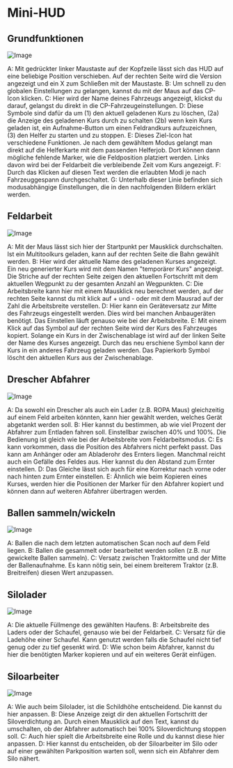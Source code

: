 # Mini-HUD

## Grundfunktionen

![Image](/home/runner/work/CourseplayHelp/CourseplayHelp/translation_data/minihudhelp_general_0_0_478_305.png)


A: Mit gedrückter linker Maustaste auf der Kopfzeile lässt sich das HUD auf eine beliebige Position verschieben. Auf der rechten Seite wird die Version angezeigt und ein X zum Schließen mit der Maustaste.
B: Um schnell zu den globalen Einstellungen zu gelangen, kannst du mit der Maus auf das CP-Icon klicken.
C: Hier wird der Name deines Fahrzeugs angezeigt, klickst du darauf, gelangst du direkt in die CP-Fahrzeugeinstellungen.
D: Diese Symbole sind dafür da um (1) den aktuell geladenen Kurs zu löschen, (2a) die Anzeige des geladenen Kurs durch zu schalten (2b) wenn kein Kurs geladen ist, ein Aufnahme-Button um einen Feldrandkurs aufzuzeichnen, (3) den Helfer zu starten und zu stoppen.
E: Dieses Ziel-Icon hat verschiedene Funktionen. Je nach dem gewähltem Modus gelangt man direkt auf die Helferkarte mit dem passenden Helferjob. Dort können dann mögliche fehlende Marker, wie die Feldposition platziert werden. Links davon wird bei der Feldarbeit die verbleibende Zeit vom Kurs angezeigt.
F: Durch das Klicken auf diesen Text werden die erlaubten Modi je nach Fahrzeuggespann durchgeschaltet.
G: Unterhalb dieser Linie befinden sich modusabhängige Einstellungen, die in den nachfolgenden Bildern erklärt werden.


## Feldarbeit

![Image](/home/runner/work/CourseplayHelp/CourseplayHelp/translation_data/minihudhelp_fieldwork_0_0_478_305.png)


A: Mit der Maus lässt sich hier der Startpunkt per Mausklick durchschalten. Ist ein Multitoolkurs geladen, kann auf der rechten Seite die Bahn gewählt werden.
B: Hier wird der aktuelle Name des geladenen Kurses angezeigt. Ein neu generierter Kurs wird mit dem Namen "temporärer Kurs" angezeigt. Die Striche auf der rechten Seite zeigen den aktuellen Fortschritt mit dem aktuellen Wegpunkt zu der gesamten Anzahl an Wegpunkten.
C: Die Arbeitsbreite kann hier mit einem Mausklick neu berechnet werden, auf der rechten Seite kannst du mit klick auf + und - oder mit dem Mausrad auf der Zahl die Arbeitsbreite verstellen.
D: Hier kann ein Geräteversatz zur Mitte des Fahrzeugs eingestellt werden. Dies wird bei manchen Anbaugeräten benötigt. Das Einstellen läuft genauso wie bei der Arbeitsbreite.
E: Mit einem Klick auf das Symbol auf der rechten Seite wird der Kurs des Fahrzeuges kopiert. Solange ein Kurs in der Zwischenablage ist wird auf der linken Seite der Name des Kurses angezeigt. Durch das neu erschiene Symbol kann der Kurs in ein anderes Fahrzeug geladen werden. Das Papierkorb Symbol löscht den aktuellen Kurs aus der Zwischenablage.


## Drescher Abfahrer

![Image](/home/runner/work/CourseplayHelp/CourseplayHelp/translation_data/minihudhelp_combineunload_0_0_478_305.png)


A: Da sowohl ein Drescher als auch ein Lader (z.B. ROPA Maus) gleichzeitig auf einem Feld arbeiten könnten, kann hier gewählt werden, welches Gerät abgetankt werden soll.
B: Hier kannst du bestimmen, ab wie viel Prozent der Abfahrer zum Entladen fahren soll. Einstellbar zwischen 40% und 100%. Die Bedienung ist gleich wie bei der Arbeitsbreite vom Feldarbeitsmodus.
C: Es kann vorkommen, dass die Position des Abfahrers nicht perfekt passt. Das kann am Anhänger oder am Abladerohr des Ernters liegen. Manchmal reicht auch ein Gefälle des Feldes aus. Hier kannst du den Abstand zum Ernter einstellen.
D: Das Gleiche lässt sich auch für eine Korrektur nach vorne oder nach hinten zum Ernter einstellen.
E: Ähnlich wie beim Kopieren eines Kurses, werden hier die Positionen der Marker für den Abfahrer kopiert und können dann auf weiteren Abfahrer übertragen werden.


## Ballen sammeln/wickeln

![Image](/home/runner/work/CourseplayHelp/CourseplayHelp/translation_data/minihudhelp_balecollect_0_0_478_305.png)


A: Ballen die nach dem letzten automatischen Scan noch auf dem Feld liegen.
B: Ballen die gesammelt oder bearbeitet werden sollen (z.B. nur gewickelte Ballen sammeln).
C: Versatz zwischen Traktormitte und der Mitte der Ballenaufnahme. Es kann nötig sein, bei einem breiterem Traktor (z.B. Breitreifen) diesen Wert anzupassen.


## Silolader

![Image](/home/runner/work/CourseplayHelp/CourseplayHelp/translation_data/minihudhelp_siloloader_0_0_478_305.png)


A: Die aktuelle Füllmenge des gewählten Haufens.
B: Arbeitsbreite des Laders oder der Schaufel, genauso wie bei der Feldarbeit.
C: Versatz für die Ladehöhe einer Schaufel. Kann genutzt werden falls die Schaufel nicht tief genug oder zu tief gesenkt wird.
D: Wie schon beim Abfahrer, kannst du hier die benötigten Marker kopieren und auf ein weiteres Gerät einfügen.


## Siloarbeiter

![Image](/home/runner/work/CourseplayHelp/CourseplayHelp/translation_data/minihudhelp_siloworker_0_0_478_305.png)


A: Wie auch beim Silolader, ist die Schildhöhe entscheidend. Die kannst du hier anpassen.
B: Diese Anzeige zeigt dir den aktuellen Fortschritt der Siloverdichtung an. Durch einen Mausklick auf den Text, kannst du umschalten, ob der Abfahrer automatisch bei 100% Siloverdichtung stoppen soll.
C: Auch hier spielt die Arbeitsbreite eine Rolle und du kannst diese hier anpassen.
D: Hier kannst du entscheiden, ob der Siloarbeiter im Silo oder auf einer gewählten Parkposition warten soll, wenn sich ein Abfahrer dem Silo nähert.


